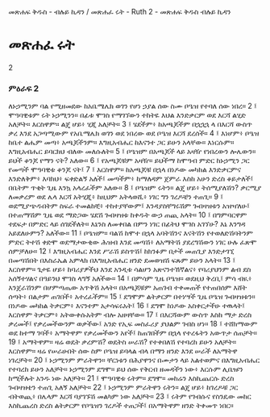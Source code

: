 ﻿
መጽሐፍ ቅዱስ - ብሉይ ኪዳን / መጽሐፈ ሩት - Ruth 2 - መጽሐፍ ቅዱስ ብሉይ ኪዳን
# መጽሐፈ ሩት
2
### ምዕራፍ 2
ለኑኃሚንም ባል የሚዘመደው ከአቤሜሌክ ወገን የሆነ ኃያል ሰው ስሙ ቦዔዝ የተባለ ሰው ነበረ።
2 ፤ ሞዓባዊቱም ሩት ኑኃሚንን። በፊቱ ሞገስ የማገኘውን ተከትዬ እህል እንድቃርም ወደ እርሻ ልሂድ አለቻት። እርስዋም። ልጄ ሆይ፥ ሂጂ አለቻት።
3 ፤ ሄደችም፥ ከአጫጆችም በኋኋኋ ላ በእርሻ ውስጥ ቃረ እንደ አጋጣሚውም የአቤሜሌክ ወገን ወደ ነበረው ወደ ቦዔዝ እርሻ ደረሰች።
4 ፤ እነሆም፥ ቦዔዝ ከቤተ ልሔም መጣ፥ አጫጆችንም። እግዚአብሔር ከእናንተ ጋር ይሁን አላቸው። እነርሱም። እግዚአብሔር ይባርክህ ብለው መለሱለት።
5 ፤ ቦዔዝም በአጫጆች ላይ አዛዥ የነበረውን ሎሌውን። ይህች ቆንጆ የማን ናት? አለው።
6 ፤ የአጫጆቹም አዛዥ። ይህችማ ከሞዓብ ምድር ከኑኃሚን ጋር የመጣች ሞዓባዊቱ ቆንጆ ናት፤
7 ፤ እርስዋም። ከአጫጆቹ በኋላ በነዶው መካከል እንድቃርምና እንድለቅም፥ እባክህ፥ ፍቀድልኝ አለች፤ መጣችም፥ ከማለዳም ጀምራ እስከ አሁን ድረስ ቆይታለች፤ በቤትም ጥቂት ጊዜ እንኳ አላረፈችም አለው።
8 ፤ ቦዔዝም ሩትን። ልጄ ሆይ፥ ትሰሚያለሽን? ቃርሚያ ለመቃረም ወደ ሌላ እርሻ አትሂጂ፥ ከዚህም አትላወሺ፥ ነገር ግን ገረዶቼን ተጠጊ።
9 ፤ ወደሚያጭዱበትም ስፍራ ተመልከቺ፥ ተከተያቸውም፤ እንዳያስቸግሩሽም ጐበዛዝቱን አዝዣለሁ፤ በተጠማሽም ጊዜ ወደ ማድጋው ሄደሽ ጐበዛዝቱ ከቀዱት ውኃ ጠጪ አላት።
10 ፤ በግምባርዋም ተደፍታ በምድር ላይ ሰገደችለት። እኔንስ ለመቀበል በምን ነገር በፊትህ ሞገስ አገኘሁ? እኔ እንግዳ አይደለሁምን? አለችው።
11 ፤ ቦዔዝም። ባልሽ ከሞተ በኋላ አባትሽንና እናትሽን የተወለድሽባትንም ምድር ትተሽ ቀድሞ ወደማታውቂው ሕዝብ እንደ መጣሽ፥ ለአማትሽ ያደረግሽውን ነገር ሁሉ ፈጽሞ ሰምቻለሁ።
12 ፤ እግዚአብሔር እንደ ሥራሽ ይስጥሽ፤ ከክንፉም በታች መጠጊያ እንድታገኚ በመጣሽበት በእስራኤል አምላክ በእግዚአብሔር ዘንድ ደመወዝሽ ፍጹም ይሁን አላት።
13 ፤ እርስዋም። ጌታዬ ሆይ፥ ከባሪያዎችህ እንደ አንዲቱ ሳልሆን አጽናንተኸኛልና፥ የባሪያህንም ልብ ደስ አሰኝተሃልና በዓይንህ ሞገስ ላግኝ አለችው።
14 ፤ በምሳም ጊዜ ቦዔዝ። ወደዚህ ቅረቢ፤ ምሳ ብዪ፥ እንጀራሽንም በሆምጣጤው አጥቅሽ አላት። በአጫጆቹም አጠገብ ተቀመጠች የተጠበሰም እሸት ሰጣት፥ በልታም ጠገበች፥ አተረፈችም።
15 ፤ ደግሞም ልትቃርም በተነሣች ጊዜ ቦዔዝ ጐበዛዝቱን። በነዶው መካከል ትቃርም፥ እናንተም አታሳፍሩአት፤
16 ፤ ደግሞ ከነዶው አስቀርታችሁ ተዉላት፤ እርስዋም ትቃርም፥ አትውቀሱአትም ብሎ አዘዛቸው።
17 ፤ በእርሻውም ውስጥ እስከ ማታ ድረስ ቃረመች፤ የቃረመችውንም ወቃችው፤ አንድ የኢፍ መስፈሪያ ያህልም ገብስ ሆነ።
18 ፤ ተሸክማውም ወደ ከተማ ገባች፥ አማትዋም የቃረመችውን አየች፤ ከጠገበችም በኋላ የተረፋትን አውጥታ ሰጠቻት።
19 ፤ አማትዋም። ዛሬ ወዴት ቃረምሽ? ወዴትስ ሠራሽ? የተቀበለሽ የተባረከ ይሁን አለቻት። እርስዋም። ዛሬ የሠራሁበት ሰው ስም ቦዔዝ ይባላል ብላ በማን ዘንድ እንደ ሠራች ለአማትዋ ነገረቻት።
20 ፤ ኑኃሚንም ምራትዋን። ቸርነቱን በሕያዋንና በሙታን ላይ አልተወምና በእግዚአብሔር የተባረከ ይሁን አለቻት። ኑኃሚንም ደግሞ። ይህ ሰው የቅርብ ዘመዳችን ነው፥ እርሱም ሊቤዡን ከሚችሉት አንዱ ነው አለቻት።
21 ፤ ሞዓባዊቱ ሩትም። ደግሞ። መከሬን እስኪጨርሱ ድረስ ጐበዛዝቴን ተጠጊ አለኝ አለቻት።
22 ፤ ኑኃሚንም ምራትዋን ሩትን። ልጄ ሆይ፥ ከገረዶቹ ጋር ብትወጪ፥ በሌላም እርሻ ባያገኙሽ መልካም ነው አለቻት።
23 ፤ ሩትም የገብሱና የስንዴው መከር እስኪጨረስ ድረስ ልትቃርም የቦዔዝን ገረዶች ተጠጋች፤ በአማትዋም ዘንድ ትቀመጥ ነበር። 
